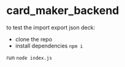 # card_maker_backend

to test the import export json deck:

- clone the repo
- install dependencies
` npm i `

run `node index.js`


